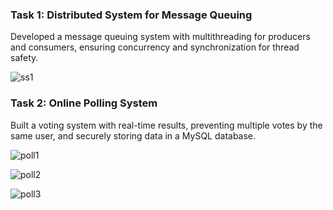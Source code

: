 ### Task 1: Distributed System for Message Queuing
Developed a message queuing system with multithreading for producers and consumers, ensuring concurrency and synchronization for thread safety.

![ss1](https://github.com/user-attachments/assets/b73cee03-d012-495a-ac29-2bc5f09da4da)


### Task 2: Online Polling System
Built a voting system with real-time results, preventing multiple votes by the same user, and securely storing data in a MySQL database.

![poll1](https://github.com/user-attachments/assets/be9e22ea-06e1-4a75-884c-f786ce0dfefb)

![poll2](https://github.com/user-attachments/assets/54cb89b5-e554-4772-91a1-09ed92d051cb)

![poll3](https://github.com/user-attachments/assets/5cd1f461-0ddc-4882-b4f2-614d634ba606)

